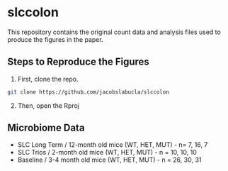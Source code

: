 # slccolon
This repository contains the original count data and analysis files used to produce the figures in the paper.

## Steps to Reproduce the Figures 
1. First, clone the repo. 
```bash
git clone https://github.com/jacobslabucla/slccolon
```
2. Then, open the Rproj

## Microbiome Data
- SLC Long Term / 12-month old mice (WT, HET, MUT) - n= 7, 16, 7 
- SLC Trios / 2-month old mice (WT, HET, MUT) - n = 10, 10, 10 
- Baseline / 3-4 month old mice (WT, HET, MUT) - n = 26, 30, 31

  
